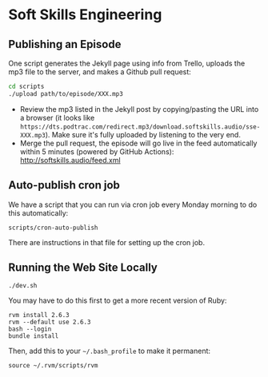 # Soft Skills Engineering

## Publishing an Episode

One script generates the Jekyll page using info from Trello, uploads the mp3 file to the server, and makes a Github pull request:

```bash
cd scripts
./upload path/to/episode/XXX.mp3
```

* Review the mp3 listed in the Jekyll post by copying/pasting the URL into a browser (it looks like `https://dts.podtrac.com/redirect.mp3/download.softskills.audio/sse-XXX.mp3`). Make sure it's fully uploaded by listening to the very end.
* Merge the pull request, the episode will go live in the feed automatically within 5 minutes (powered by GitHub Actions): http://softskills.audio/feed.xml

## Auto-publish cron job

We have a script that you can run via cron job every Monday morning to do this automatically:

```
scripts/cron-auto-publish
```

There are instructions in that file for setting up the cron job.

## Running the Web Site Locally

```
./dev.sh
```

You may have to do this first to get a more recent version of Ruby:

```
rvm install 2.6.3
rvm --default use 2.6.3
bash --login
bundle install
```

Then, add this to your `~/.bash_profile` to make it permanent:

```
source ~/.rvm/scripts/rvm
```
